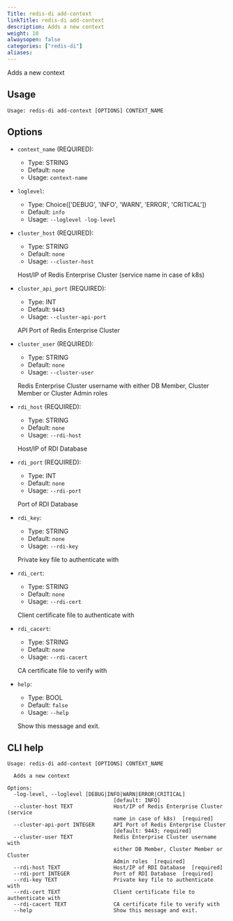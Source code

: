 ```yaml
---
Title: redis-di add-context
linkTitle: redis-di add-context
description: Adds a new context
weight: 10
alwaysopen: false
categories: ["redis-di"]
aliases:
---
```


Adds a new context

## Usage

```
Usage: redis-di add-context [OPTIONS] CONTEXT_NAME
```

## Options

- `context_name` (REQUIRED):

  - Type: STRING
  - Default: `none`
  - Usage: `context-name`

- `loglevel`:

  - Type: Choice(['DEBUG', 'INFO', 'WARN', 'ERROR', 'CRITICAL'])
  - Default: `info`
  - Usage: `--loglevel
-log-level`

- `cluster_host` (REQUIRED):

  - Type: STRING
  - Default: `none`
  - Usage: `--cluster-host`

  Host/IP of Redis Enterprise Cluster (service name in case of k8s)

- `cluster_api_port` (REQUIRED):

  - Type: INT
  - Default: `9443`
  - Usage: `--cluster-api-port`

  API Port of Redis Enterprise Cluster

- `cluster_user` (REQUIRED):

  - Type: STRING
  - Default: `none`
  - Usage: `--cluster-user`

  Redis Enterprise Cluster username with either DB Member, Cluster Member or Cluster Admin roles

- `rdi_host` (REQUIRED):

  - Type: STRING
  - Default: `none`
  - Usage: `--rdi-host`

  Host/IP of RDI Database

- `rdi_port` (REQUIRED):

  - Type: INT
  - Default: `none`
  - Usage: `--rdi-port`

  Port of RDI Database

- `rdi_key`:

  - Type: STRING
  - Default: `none`
  - Usage: `--rdi-key`

  Private key file to authenticate with

- `rdi_cert`:

  - Type: STRING
  - Default: `none`
  - Usage: `--rdi-cert`

  Client certificate file to authenticate with

- `rdi_cacert`:

  - Type: STRING
  - Default: `none`
  - Usage: `--rdi-cacert`

  CA certificate file to verify with

- `help`:

  - Type: BOOL
  - Default: `false`
  - Usage: `--help`

  Show this message and exit.

## CLI help

```
Usage: redis-di add-context [OPTIONS] CONTEXT_NAME

  Adds a new context

Options:
  -log-level, --loglevel [DEBUG|INFO|WARN|ERROR|CRITICAL]
                                  [default: INFO]
  --cluster-host TEXT             Host/IP of Redis Enterprise Cluster (service
                                  name in case of k8s)  [required]
  --cluster-api-port INTEGER      API Port of Redis Enterprise Cluster
                                  [default: 9443; required]
  --cluster-user TEXT             Redis Enterprise Cluster username with
                                  either DB Member, Cluster Member or Cluster
                                  Admin roles  [required]
  --rdi-host TEXT                 Host/IP of RDI Database  [required]
  --rdi-port INTEGER              Port of RDI Database  [required]
  --rdi-key TEXT                  Private key file to authenticate with
  --rdi-cert TEXT                 Client certificate file to authenticate with
  --rdi-cacert TEXT               CA certificate file to verify with
  --help                          Show this message and exit.
```
